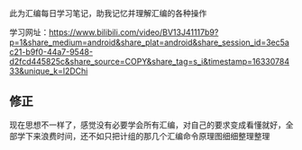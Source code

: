 此为汇编每日学习笔记，助我记忆并理解汇编的各种操作  


学习网址：https://www.bilibili.com/video/BV13J41117b9?p=1&share_medium=android&share_plat=android&share_session_id=3ec5ac21-b9f0-44a7-9548-d2fcd445825c&share_source=COPY&share_tag=s_i&timestamp=1633078433&unique_k=l2DChi  

## 修正

现在思想不一样了，感觉没有必要学会所有汇编，对自己的要求变成看懂就好，全部学下来浪费时间，还不如只把计组的那几个汇编命令原理图细细整理整理
